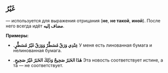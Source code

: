 ﻿غَيْرُ
-
— используется для выражения отрицания (**не**, **не такой**, **иной**). После него всегда идёт **مضاف إليه**.

**Примеры:**

* **.عِنْدِي وَرَقٌ مُسَطَّرٌ وَوَرَقٌ غَيْرُ مُسَطَّرٍ**
  У меня есть линованная бумага и нелинованная бумага.

* **.هٰذَا الخَبَرُ صَحِيحٌ وَذٰلِكَ الخَبَرُ غَيْرُ صَحِيحٍ**
  Эта новость соответствует истине, а та — не соответствует.

